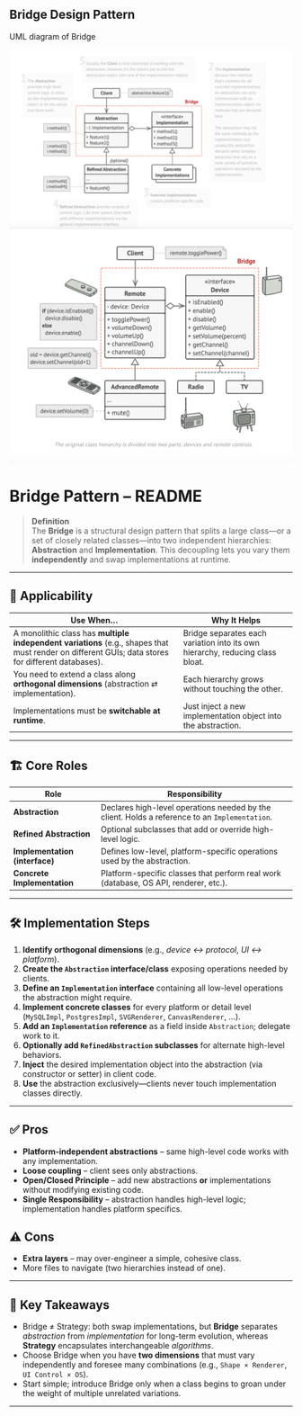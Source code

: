## Bridge Design Pattern

UML diagram of Bridge

![Schema UML diagram of Bridge design pattern](Bridge-1.png)
![Design of App using Bridge design pattern](Bridge-2.png)

# Bridge Pattern – README

> **Definition**  
> The **Bridge** is a structural design pattern that splits a large class—or
> a set of closely related classes—into two independent hierarchies:
> **Abstraction** and **Implementation**.  This decoupling lets you vary them
> **independently** and swap implementations at runtime.

---

## 📌 Applicability

| Use When… | Why It Helps |
|-----------|--------------|
| A monolithic class has **multiple independent variations** (e.g., shapes that must render on different GUIs; data stores for different databases). | Bridge separates each variation into its own hierarchy, reducing class bloat. |
| You need to extend a class along **orthogonal dimensions** (abstraction ⇄ implementation). | Each hierarchy grows without touching the other. |
| Implementations must be **switchable at runtime**. | Just inject a new implementation object into the abstraction. |

---

## 🏗️ Core Roles

| Role | Responsibility |
|------|----------------|
| **Abstraction** | Declares high-level operations needed by the client. Holds a reference to an `Implementation`. |
| **Refined Abstraction** | Optional subclasses that add or override high-level logic. |
| **Implementation (interface)** | Defines low-level, platform-specific operations used by the abstraction. |
| **Concrete Implementation** | Platform-specific classes that perform real work (database, OS API, renderer, etc.). |

---

## 🛠️ Implementation Steps

1. **Identify orthogonal dimensions** (e.g., *device ↔ protocol*, *UI ↔ platform*).
2. **Create the `Abstraction` interface/class** exposing operations needed by clients.
3. **Define an `Implementation` interface** containing all low-level operations the abstraction might require.
4. **Implement concrete classes** for every platform or detail level (`MySQLImpl`, `PostgresImpl`, `SVGRenderer`, `CanvasRenderer`, …).
5. **Add an `Implementation` reference** as a field inside `Abstraction`; delegate work to it.
6. **Optionally add `RefinedAbstraction` subclasses** for alternate high-level behaviors.
7. **Inject** the desired implementation object into the abstraction (via constructor or setter) in client code.
8. **Use** the abstraction exclusively—clients never touch implementation classes directly.

---

## ✅ Pros

* **Platform-independent abstractions** – same high-level code works with any implementation.
* **Loose coupling** – client sees only abstractions.
* **Open/Closed Principle** – add new abstractions **or** implementations without modifying existing code.
* **Single Responsibility** – abstraction handles high-level logic; implementation handles platform specifics.

## ⚠️ Cons

* **Extra layers** – may over-engineer a simple, cohesive class.
* More files to navigate (two hierarchies instead of one).

---

## 📝 Key Takeaways

* Bridge ≠ Strategy: both swap implementations, but **Bridge** separates
  _abstraction_ from _implementation_ for long-term evolution, whereas
  **Strategy** encapsulates interchangeable _algorithms_.
* Choose Bridge when you have **two dimensions** that must vary independently
  and foresee many combinations (e.g., `Shape × Renderer`, `UI Control × OS`).
* Start simple; introduce Bridge only when a class begins to groan under the
  weight of multiple unrelated variations.

---
